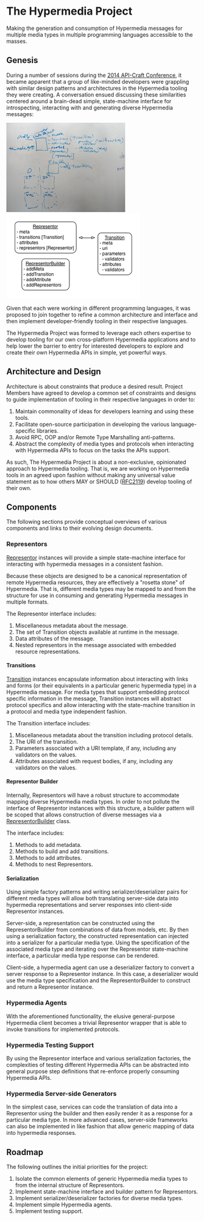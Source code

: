 # The Hypermedia Project
Making the generation and consumption of Hypermedia messages for multiple media types in multiple
programming languages accessible to the masses.

## Genesis
During a number of sessions during the [2014 API-Craft Conference][], it became apparent that a group of
like-minded developers were grappling with similar design patterns and architectures in the Hypermedia
tooling they were creating. A conversation ensued discussing these similarities centered around a brain-dead
simple, state-machine interface for introspecting, interacting with and generating diverse Hypermedia messages:

![whiteboard sketch](assets/whiteboard.png?raw=true) ![representors diagram](assets/representors.png?raw=true)

Given that each were working in different programming languages, it was proposed to join together to
refine a common architecture and interface and then implement developer-friendly tooling in their respective
languages.

The Hypermedia Project was formed to leverage each others expertise to develop tooling for our own
cross-platform Hypermedia applications and to help lower the barrier to entry for interested developers
to explore and create their own Hypermedia APIs in simple, yet powerful ways.

## Architecture and Design
Architecture is about constraints that produce a desired result. Project Members have agreed to develop a common
set of constraints and designs to guide implementation of tooling in their respective languages in order to:

1. Maintain commonality of ideas for developers learning and using these tools.
2. Facilitate open-source participation in developing the various language-specific libraries.
3. Avoid RPC, OOP and/or Remote Type Marshalling anti-patterns.
4. Abstract the complexity of media types and protocols when interacting with Hypermedia APIs to focus on the tasks the
APIs support.

As such, The Hypermedia Project is about a non-exclusive, opinionated approach to Hypermedia tooling. That is, we are
working on Hypermedia tools in an agreed upon fashion without making any universal value statement as to how others MAY or
SHOULD ([RFC2119][]) develop tooling of their own.

## Components
The following sections provide conceptual overviews of various components and links to their evolving design documents.

### Representors
[Representor][] instances will provide a simple state-machine interface for interacting with hypermedia
messages in a consistent fashion.

Because these objects are designed to be a canonical representation of remote Hypermedia resources, they are effectively
a "rosetta stone" of Hypermedia. That is, different media types may be mapped to and from the structure for use in
consuming and generating Hypermedia messages in multiple formats.

The Representor interface includes:

1. Miscellaneous metadata about the message.
2. The set of Transition objects available at runtime in the message.
3. Data attributes of the message.
4. Nested representors in the message associated with embedded resource representations.

#### Transitions
[Transition][] instances encapsulate information about interacting with links and forms (or their equivalents in a
particular generic hypermedia type) in a Hypermedia message. For media types that support embedding protocol specific
information in the message, Transition instances will abstract protocol specifics and allow interacting with the
state-machine transition in a protocol and media type independent fashion.

The Transition interface includes:

1. Miscellaneous metadata about the transition including protocol details.
2. The URI of the transition.
3. Parameters associated with a URI template, if any, including any validators on the values.
4. Attributes associated with request bodies, if any, including any validators on the values.

#### Representor Builder
Internally, Representors will have a robust structure to accommodate mapping diverse Hypermedia media types. In order
to not pollute the interface of Representor instances with this structure, a builder pattern will be scoped that allows
construction of diverse messages via a [RepresentorBuilder][] class.

The interface includes:

1. Methods to add metadata.
2. Methods to build and add transitions.
3. Methods to add attributes.
4. Methods to nest Representors.

#### Serialization
Using simple factory patterns and writing serializer/deserializer pairs for different media types will allow both
translating server-side data into hypermedia representations and server responses into client-side Representor
instances.

Server-side, a representation can be constructed using the RepresentorBuilder from combinations of data from models,
etc. By then using a serialization factory, the constructed representation can injected into a serializer for a
particular media type. Using the specification of the associated media type and iterating over the Representor
state-machine interface, a particular media type response can be rendered.

Client-side, a hypermedia agent can use a deserializer factory to convert a server response to a Representor instance.
In this case, a deserializer would use the media type specification and the RepresentorBuilder to construct and return
a Representor instance.

### Hypermedia Agents
With the aforementioned functionality, the elusive general-purpose Hypermedia client becomes a trivial Representor
wrapper that is able to invoke transitions for implemented protocols.

### Hypermedia Testing Support
By using the Representor interface and various serialization factories, the complexities of testing different
Hypermedia APIs can be abstracted into general purpose step definitions that re-enforce properly consuming Hypermedia
APIs.

### Hypermedia Server-side Generators
In the simplest case, services can code the translation of data into a Representor using the builder and then easily
render it as a response for a particular media type. In more advanced cases, server-side frameworks can also be
implemented in like fashion that allow generic mapping of data into hypermedia responses.

## Roadmap
The following outlines the initial priorities for the project:

1. Isolate the common elements of generic Hypermedia media types to from the internal structure of
Representors.
2. Implement state-machine interface and builder pattern for Representors.
3. Implement serializer/deserializer factories for diverse media types.
4. Implement simple Hypermedia agents.
5. Implement testing support.

[2014 API-Craft Conference]: http://api.api-craft.org/conferences/detroit2014
[RFC2119]: https://www.ietf.org/rfc/rfc2119
[Representor]: design/representor.md
[Transition]: design/representor.md#transition
[RepresentorBuilder]:  design/representor.md#builder

